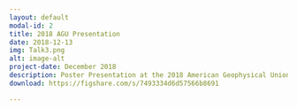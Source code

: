 ```yaml
---
layout: default
modal-id: 2
title: 2018 AGU Presentation
date: 2018-12-13
img: Talk3.png
alt: image-alt
project-date: December 2018
description: Poster Presentation at the 2018 American Geophysical Union Fall Meeting in Washington, DC, on December 11, 2018.
download: https://figshare.com/s/7493334d6d57566b8691

---
```


